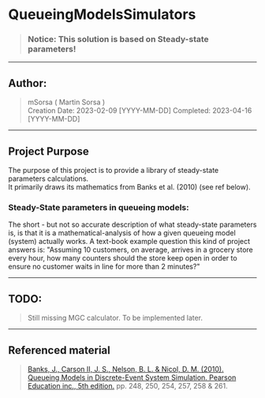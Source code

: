 # QueueingModelsSimulators
>### Notice: This solution is based on Steady-state parameters!
<hr>

## Author:
>mSorsa ( Martin Sorsa ) <br>
>Creation Date: 2023-02-09 [YYYY-MM-DD]
>Completed: 2023-04-16 [YYYY-MM-DD]
<hr>

## Project Purpose
The purpose of this project is to provide a library of steady-state parameters calculations. <br>
It primarily draws its mathematics from Banks et al. (2010) (see ref below). 

### Steady-State parameters in queueing models:
The short - but not so accurate description of what steady-state parameters is, is that it is a mathematical-analysis of how a given queueing model (system) actually works. 
A text-book example question this kind of project answers is: "Assuming 10 customers, on average, arrives in a grocery store every hour, how many counters should the store keep open in order to ensure no customer waits in line for more than 2 minutes?"

<hr>

## TODO:
> Still missing MGC calculator. To be implemented later.

<hr>

## Referenced material

>[Banks, J., Carson II, J. S., Nelson, B. L. & Nicol, D. M. (2010). Queueing Models in Discrete-Event System Simulation. Pearson Education inc., 5th edition.](https://github.com/mSorsa/QueueingSimulationApp/blob/master/ref/Banks%20et%20al.%202010.pdf) pp. 248, 250, 254, 257, 258 & 261.
